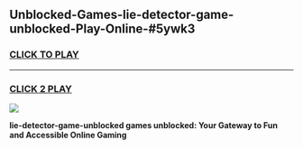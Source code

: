 
## Unblocked-Games-lie-detector-game-unblocked-Play-Online-#5ywk3
<h3>
<a href="https://premium.freeplayer.one?title=lie-detector-game-unblocked&ref=27F">CLICK TO PLAY</a></h3>
<hr>

<h3>
<a href="https://premium.freeplayer.one?title=lie-detector-game-unblocked&ref=27F">CLICK 2 PLAY</a>
  
</h3>

<a href="https://premium.freeplayer.one?title=lie-detector-game-unblocked&ref=27F"><img src="https://clearcache.store/games.png"></a>


**lie-detector-game-unblocked games unblocked: Your Gateway to Fun and Accessible Online Gaming**
